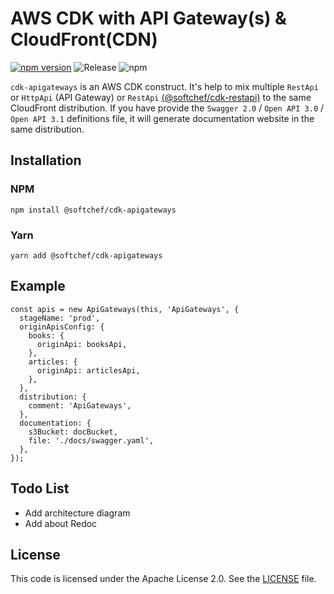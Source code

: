 # AWS CDK with API Gateway(s) & CloudFront(CDN)

[![npm version](https://badge.fury.io/js/%40softchef%2Fcdk-apigateways.svg)](https://badge.fury.io/js/%40softchef%2Fcdk-restapi)
![Release](https://github.com/SoftChef/cdk-apigateways/workflows/Release/badge.svg)
![npm](https://img.shields.io/npm/dt/@softchef/cdk-apigateways?label=NPM%20Downloads&color=orange)

`cdk-apigateways` is an AWS CDK construct. It's help to mix multiple `RestApi` or `HttpApi` (API Gateway) or `RestApi` [(@softchef/cdk-restapi)](https://github.com/SoftChef/cdk-restapi) to the same CloudFront distribution. If you have provide the `Swagger 2.0` / `Open API 3.0` / `Open API 3.1` definitions file, it will generate documentation website in the same distribution.

## Installation

### NPM
```
npm install @softchef/cdk-apigateways
```

### Yarn
```
yarn add @softchef/cdk-apigateways
```

## Example

```
const apis = new ApiGateways(this, 'ApiGateways', {
  stageName: 'prod',
  originApisConfig: {
    books: {
      originApi: booksApi,
    },
    articles: {
      originApi: articlesApi,
    },
  },
  distribution: {
    comment: 'ApiGateways',
  },
  documentation: {
    s3Bucket: docBucket,
    file: './docs/swagger.yaml',
  },
});
```

## Todo List
- Add architecture diagram
- Add about Redoc

## License
This code is licensed under the Apache License 2.0. See the [LICENSE](https://github.com/SoftChef/cdk-apigateways/blob/main/LICENSE) file.